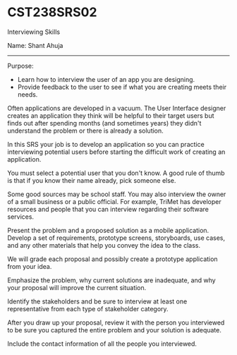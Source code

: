 # CST238SRS02
Interviewing Skills

Name: Shant Ahuja

---

Purpose:

- Learn how to interview the user of an app you are designing.  
- Provide feedback to the user to see if what you are creating meets their needs.  

Often applications are developed in a vacuum. The User Interface designer creates an application they think will be helpful to their target users but finds out after spending months (and sometimes years) they didn't understand the problem or there is already a solution.  

In this SRS your job is to develop an application so you can practice interviewing potential users before starting the difficult work of creating an application.  

You must select a potential user that you don't know. A good rule of thumb is that if you know their name already, pick someone else.  

Some good sources may be school staff. You may also interview the owner of a small business or a public official. For example, TriMet has developer resources and people that you can interview regarding their software services.  

Present the problem and a proposed solution as a mobile application. Develop a set of requirements, prototype screens, storyboards, use cases, and any other materials that help you convey the idea to the class.  

We will grade each proposal and possibly create a prototype application from your idea.  

Emphasize the problem, why current solutions are inadequate, and why your proposal will improve the current situation.  

Identify the stakeholders and be sure to interview at least one representative from each type of stakeholder category.  

After you draw up your proposal, review it with the person you interviewed to be sure you captured the entire problem and your solution is adequate. 

Include the contact information of all the people you interviewed. 
